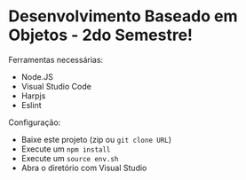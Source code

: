 # Desenvolvimento Baseado em Objetos - 2do Semestre!

Ferramentas necessárias:

- Node.JS
- Visual Studio Code
- Harpjs
- Eslint

Configuração:

- Baixe este projeto (zip ou `git clone URL`)
- Execute um `npm install`
- Execute um `source env.sh`
- Abra o diretório com Visual Studio

